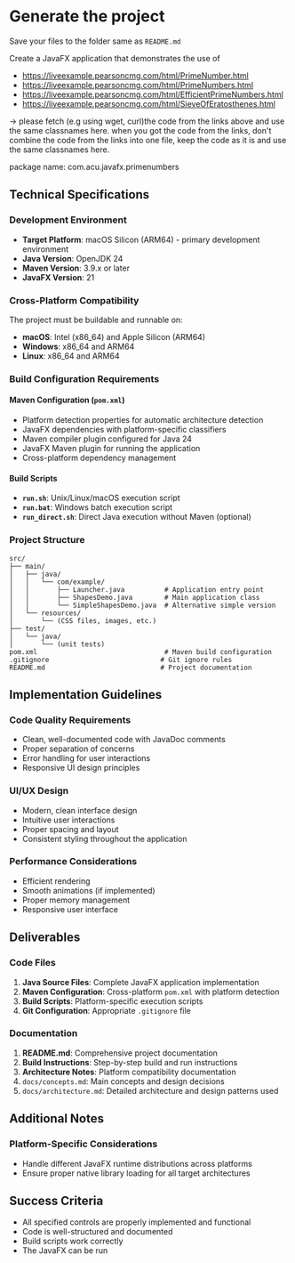 
# Generate the project 

Save your files to the folder same as `README.md`

Create a JavaFX application that demonstrates the use of 

- https://liveexample.pearsoncmg.com/html/PrimeNumber.html
- https://liveexample.pearsoncmg.com/html/PrimeNumbers.html
- https://liveexample.pearsoncmg.com/html/EfficientPrimeNumbers.html
- https://liveexample.pearsoncmg.com/html/SieveOfEratosthenes.html

-> please fetch (e.g using wget, curl)the code from the links above and use the same classnames here.
when you got the code from the links, don't combine the code from the links into one file, keep the code as it is and use the same classnames here.

package name: com.acu.javafx.primenumbers

## Technical Specifications

### Development Environment

- **Target Platform**: macOS Silicon (ARM64) - primary development environment
- **Java Version**: OpenJDK 24
- **Maven Version**: 3.9.x or later
- **JavaFX Version**: 21

### Cross-Platform Compatibility

The project must be buildable and runnable on:

- **macOS**: Intel (x86_64) and Apple Silicon (ARM64)
- **Windows**: x86_64 and ARM64
- **Linux**: x86_64 and ARM64

### Build Configuration Requirements

#### Maven Configuration (`pom.xml`)

- Platform detection properties for automatic architecture detection
- JavaFX dependencies with platform-specific classifiers
- Maven compiler plugin configured for Java 24
- JavaFX Maven plugin for running the application
- Cross-platform dependency management

#### Build Scripts

- **`run.sh`**: Unix/Linux/macOS execution script
- **`run.bat`**: Windows batch execution script
- **`run_direct.sh`**: Direct Java execution without Maven (optional)

### Project Structure

```text
src/
├── main/
│   ├── java/
│   │   └── com/example/
│   │       ├── Launcher.java          # Application entry point
│   │       ├── ShapesDemo.java        # Main application class
│   │       └── SimpleShapesDemo.java  # Alternative simple version
│   └── resources/
│       └── (CSS files, images, etc.)
├── test/
│   └── java/
│       └── (unit tests)
pom.xml                                # Maven build configuration
.gitignore                            # Git ignore rules
README.md                             # Project documentation
```

## Implementation Guidelines

### Code Quality Requirements

- Clean, well-documented code with JavaDoc comments
- Proper separation of concerns
- Error handling for user interactions
- Responsive UI design principles

### UI/UX Design

- Modern, clean interface design
- Intuitive user interactions
- Proper spacing and layout
- Consistent styling throughout the application

### Performance Considerations

- Efficient rendering
- Smooth animations (if implemented)
- Proper memory management
- Responsive user interface

## Deliverables

### Code Files

1. **Java Source Files**: Complete JavaFX application implementation
2. **Maven Configuration**: Cross-platform `pom.xml` with platform detection
3. **Build Scripts**: Platform-specific execution scripts
4. **Git Configuration**: Appropriate `.gitignore` file

### Documentation

1. **README.md**: Comprehensive project documentation
2. **Build Instructions**: Step-by-step build and run instructions
3. **Architecture Notes**: Platform compatibility documentation
4. `docs/concepts.md`: Main concepts and design decisions
5. `docs/architecture.md`: Detailed architecture and design patterns used

## Additional Notes

### Platform-Specific Considerations

- Handle different JavaFX runtime distributions across platforms
- Ensure proper native library loading for all target architectures

## Success Criteria

- All specified controls are properly implemented and functional
- Code is well-structured and documented
- Build scripts work correctly
- The JavaFX can be run 